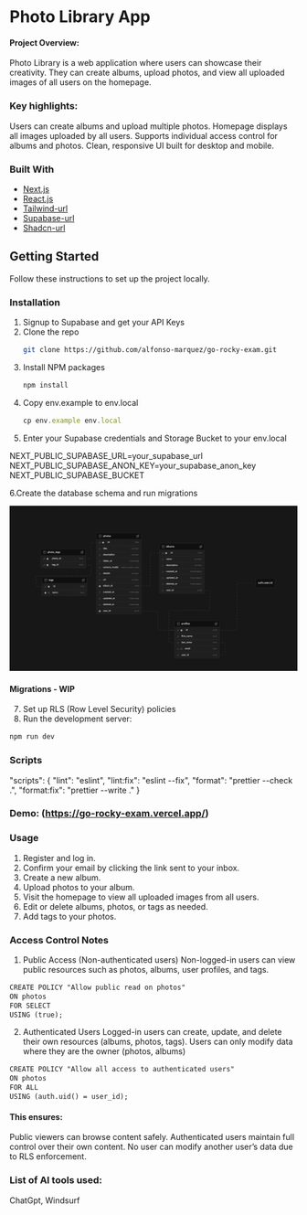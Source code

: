 # Photo Library App

#### Project Overview:

Photo Library is a web application where users can showcase their creativity. They can create albums, upload photos, and view all uploaded images of all users on the homepage.

### Key highlights:

Users can create albums and upload multiple photos.
Homepage displays all images uploaded by all users.
Supports individual access control for albums and photos.
Clean, responsive UI built for desktop and mobile.

### Built With

- [Next.js]
- [React.js]
- [Tailwind-url]
- [Supabase-url]
- [Shadcn-url]

## Getting Started

Follow these instructions to set up the project locally.

### Installation

1. Signup to Supabase and get your API Keys
2. Clone the repo
   ```sh
   git clone https://github.com/alfonso-marquez/go-rocky-exam.git
   ```
3. Install NPM packages
   ```sh
   npm install
   ```
4. Copy env.example to env.local
   ```js
   cp env.example env.local
   ```
5. Enter your Supabase credentials and Storage Bucket to your env.local

NEXT_PUBLIC_SUPABASE_URL=your_supabase_url
NEXT_PUBLIC_SUPABASE_ANON_KEY=your_supabase_anon_key
NEXT_PUBLIC_SUPABASE_BUCKET

6.Create the database schema and run migrations

![Database Schema](./schema.png)

#### Migrations - WIP

7. Set up RLS (Row Level Security) policies
8. Run the development server:

```sh
npm run dev
```

### Scripts

"scripts": {
"lint": "eslint",
"lint:fix": "eslint --fix",
"format": "prettier --check .",
"format:fix": "prettier --write ."
}

### Demo: (https://go-rocky-exam.vercel.app/)

### Usage

1. Register and log in.
2. Confirm your email by clicking the link sent to your inbox.
3. Create a new album.
4. Upload photos to your album.
5. Visit the homepage to view all uploaded images from all users.
6. Edit or delete albums, photos, or tags as needed.
7. Add tags to your photos.

### Access Control Notes

1. Public Access (Non-authenticated users)
   Non-logged-in users can view public resources such as photos, albums, user profiles, and tags.

```
CREATE POLICY "Allow public read on photos"
ON photos
FOR SELECT
USING (true);

```

2. Authenticated Users
   Logged-in users can create, update, and delete their own resources (albums, photos, tags).
   Users can only modify data where they are the owner (photos, albums)

```
CREATE POLICY "Allow all access to authenticated users"
ON photos
FOR ALL
USING (auth.uid() = user_id);
```

#### This ensures:

Public viewers can browse content safely.
Authenticated users maintain full control over their own content.
No user can modify another user’s data due to RLS enforcement.

### List of AI tools used:

ChatGpt, Windsurf

<!-- MARKDOWN LINKS & IMAGES -->
<!-- https://www.markdownguide.org/basic-syntax/#reference-style-links -->

[Next.js]: https://img.shields.io/badge/next.js-000000?style=for-the-badge&logo=nextdotjs&logoColor=white
[Next-url]: https://nextjs.org/
[React.js]: https://img.shields.io/badge/React-20232A?style=for-the-badge&logo=react&logoColor=61DAFB
[React-url]: https://reactjs.org/
[Tailwind-url]: https://tailwindcss.com/
[Supabase-url]: https://supabase.com/
[Shadcn-url]: https://ui.shadcn.com/
